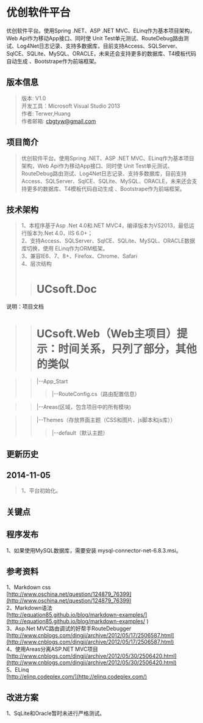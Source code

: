 ﻿优创软件平台
===========

优创软件平台。使用Spring .NET、ASP .NET MVC、ELinq作为基本项目架构，Web Api作为移动App接口、同时使
Unit Test单元测试、RouteDebug路由测试、Log4Net日志记录、支持多数据库，目前支持Access、SQLServer、SqlCE、SQLite、MySQL、ORACLE，未来还会支持更多的数据库、T4模板代码自动生成
、Bootstrape作为前端框架。

版本信息
-------
>版本: V1.0     
>开发工具：Microsoft Visual Studio 2013      
>作者: Terwer,Huang   
>作者邮箱: cbgtyw@gmail.com   

项目简介
-------
>优创软件平台。使用Spring .NET、ASP .NET MVC、ELinq作为基本项目架构，Web Api作为移动App接口、同时使
Unit Test单元测试、RouteDebug路由测试、Log4Net日志记录、支持多数据库，目前支持Access、SQLServer、SqlCE、SQLite、MySQL、ORACLE，未来还会支持更多的数据库、T4模板代码自动生成
、Bootstrape作为前端框架。


技术架构
------



>1、本程序基于Asp .Net 4.0和.NET MVC4，编译版本为VS2013，最低运行版本为.Net 4.0，IIS 6.0+；  
>2、支持Access、SQLServer、SqlCE、SQLite、MySQL、ORACLE数据库切换，使用 ELinq作为ORM框架。    
>3、兼容IE6、7、8+、Firefox、Chrome、Safari             
>4、层次结构
>>UCsoft.Doc
>>=============
说明：项目文档

>>UCsoft.Web（Web主项目）提示：时间关系，只列了部分，其他的类似
>>=====================

>>|--App_Start
>>>|--RouteConfig.cs（路由配置信息）

>>|--Areas(区域，包含项目中的所有模块)

>>|--Themes（存放界面主题（CSS和图片、js脚本和js库））
>>>|--default（默认主题）



更新历史
-------
2014-11-05
----------
>1、平台初始化。

关键点
------


程序发布
-------
1、如果使用MySQL数据库，需要安装 mysql-connector-net-6.8.3.msi。   

参考资料
-------
1、Markdown css   
[http://www.oschina.net/question/124879_76399](http://www.oschina.net/question/124879_76399)   
2、Markdown语法   
[http://equation85.github.io/blog/markdown-examples/](http://equation85.github.io/blog/markdown-examples/ )  
3、Asp.Net MVC路由调试的好帮手RouteDebugger   
[http://www.cnblogs.com/dingji/archive/2012/05/17/2506587.html](http://www.cnblogs.com/dingji/archive/2012/05/17/2506587.html)   
4、使用Areas分离ASP.NET MVC项目     
[http://www.cnblogs.com/dingji/archive/2012/05/30/2506420.html](http://www.cnblogs.com/dingji/archive/2012/05/30/2506420.html)     
5、ELinq    
[http://elinq.codeplex.com/](http://elinq.codeplex.com/)

改进方案
-------                                                               
1、SqLite和Oracle暂时未进行严格测试。                                                





  
